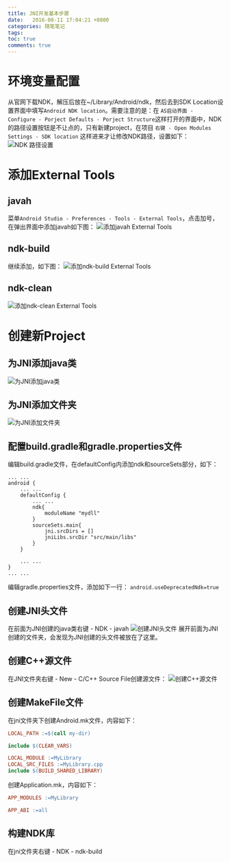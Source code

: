 ```yaml
---
title: JNI开发基本步骤
date:   2016-08-11 17:04:21 +0800
categories: 随笔笔记
tags:   
toc: true
comments: true
---
```


# 环境变量配置
从官网下载NDK，解压后放在~/Library/Android/ndk，然后去到SDK Location设置界面中填写`Android NDK location`。需要注意的是：在
`AS启动界面 - Configure - Porject Defaults - Porject Structure`这样打开的界面中，NDK的路径设置按钮是不让点的，只有新建project，在项目
`右键 - Open Modules Settings - SDK location`
这样进来才让修改NDK路径，设置如下：
![NDK 路径设置](0811/img01.png)

# 添加External Tools
## javah
菜单`Android Studio - Preferences - Tools - External Tools`，点击加号，在弹出界面中添加javah如下图：
![添加javah External Tools](0811/img02.png)

## ndk-build
继续添加，如下图：
![添加ndk-build External Tools](0811/img03.png)

## ndk-clean
![添加ndk-clean External Tools](0811/img04.png)

# 创建新Project
## 为JNI添加java类
![为JNI添加java类](0811/img05.png)

## 为JNI添加文件夹
![为JNI添加文件夹](0811/img06.png)

## 配置build.gradle和gradle.properties文件
编辑build.gradle文件，在defaultConfig内添加ndk和sourceSets部分，如下：
```
... ...
android {
    ... ...
    defaultConfig {
        ... ...
        ndk{
            moduleName "mydll"
        }
        sourceSets.main{
            jni.srcDirs = []
            jniLibs.srcDir "src/main/libs"
        }
    }

    ... ...
}
... ...
```
编辑gradle.properties文件，添加如下一行：
`android.useDeprecatedNdk=true`

## 创建JNI头文件
在前面为JNI创建的java类右键 - NDK - javah
![创建JNI头文件](0811/img07.png)
展开前面为JNI创建的文件夹，会发现为JNI创建的头文件被放在了这里。

## 创建C++源文件
在JNI文件夹右键 - New - C/C++ Source File创建源文件：
![创建C++源文件](0811/img08.png)

## 创建MakeFile文件
在jni文件夹下创建Android.mk文件，内容如下：
``` makefile
LOCAL_PATH :=$(call my-dir)

include $(CLEAR_VARS)

LOCAL_MODULE :=MyLibrary
LOCAL_SRC_FILES :=MyLibrary.cpp
include $(BUILD_SHARED_LIBRARY)
```

创建Application.mk，内容如下：
``` makefile
APP_MODULES :=MyLibrary

APP_ABI :=all
```
## 构建NDK库
在jni文件夹右键 - NDK - ndk-build

